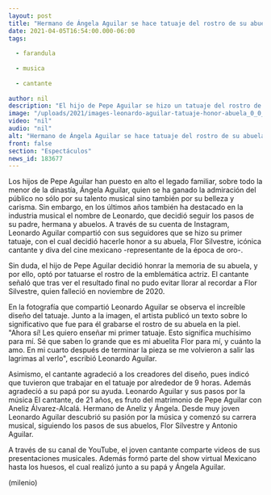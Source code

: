 ```yaml
---
layout: post
title: "Hermano de Ángela Aguilar se hace tatuaje del rostro de su abuela, Flor Silvestre"
date: 2021-04-05T16:54:00.000-06:00
tags:
  
  - farandula
  
  - musica
  
  - cantante
  
author: nil
description: "El hijo de Pepe Aguilar se hizo un tatuaje del rostro de su abuela, Flor Silvestre, para honrar su legado y carrera artística. "
image: "/uploads/2021/images-leonardo-aguilar-tatuaje-honor-abuela_0_0_1200_747.jpg"
video: "nil"
audio: "nil"
alt: "Hermano de Ángela Aguilar se hace tatuaje del rostro de su abuela, Flor Silvestre"
front: false
section: "Espectáculos"
news_id: 183677
---
```


Los hijos de Pepe Aguilar han puesto en alto el legado familiar, sobre todo la menor de la dinastía, Ángela Aguilar, quien se ha ganado la admiración del público no sólo por su talento musical sino también por su belleza y carisma. Sin embargo, en los últimos años también ha destacado en la industria musical el nombre de Leonardo, que decidió seguir los pasos de su padre, hermana y abuelos. A través de su cuenta de Instagram, Leonardo Aguilar compartió con sus seguidores que se hizo su primer tatuaje, con el cual decidió hacerle honor a su abuela, Flor Silvestre, icónica cantante y diva del cine mexicano -representante de la época de oro-. 

Sin duda, el hijo de Pepe Aguilar decidió honrar la memoria de su abuela, y por ello, optó por tatuarse el rostro de la emblemática actriz. El cantante señaló que tras ver el resultado final no pudo evitar llorar al recordar a Flor Silvestre, quien falleció en noviembre de 2020.  

En la fotografía que compartió Leonardo Aguilar se observa el increíble diseño del tatuaje. Junto a la imagen, el artista publicó un texto sobre lo significativo que fue para él grabarse el rostro de su abuela en la piel.  "Ahora sí! Les quiero enseñar mi primer tatuaje. Esto significa muchísimo para mí. Sé que saben lo grande que es mi abuelita Flor para mí, y cuánto la amo. En mi cuarto después de terminar la pieza se me volvieron a salir las lagrimas al verlo", escribió Leonardo Aguilar.  

Asimismo, el cantante agradeció a los creadores del diseño, pues indicó que tuvieron que trabajar en el tatuaje por alrededor de 9 horas. Además agradeció a su papá por su ayuda.  Leonardo Aguilar y sus pasos por la música El cantante, de 21 años, es fruto del matrimonio de Pepe Aguilar con Aneliz Álvarez-Alcalá. Hermano de Aneliz y Ángela. Desde muy joven Leonardo Aguilar descubrió su pasión por la música y comenzó su carrera musical, siguiendo los pasos de sus abuelos, Flor Silvestre y Antonio Aguilar.  

A través de su canal de YouTube, el joven cantante comparte videos de sus presentaciones musicales. Además formó parte del show virtual Mexicano hasta los huesos, el cual realizó junto a su papá y Ángela Aguilar. 

(milenio)